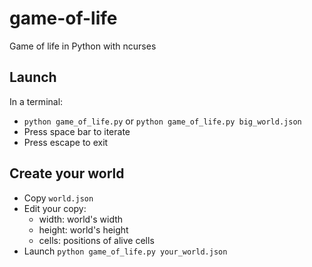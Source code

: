 game-of-life
============

Game of life in Python with ncurses

Launch
------

In a terminal:
- `python game_of_life.py` or `python game_of_life.py big_world.json`
- Press space bar to iterate
- Press escape to exit

Create your world
-----------------

- Copy `world.json`
- Edit your copy:
  - width: world's width
  - height: world's height
  - cells: positions of alive cells
- Launch `python game_of_life.py your_world.json`

